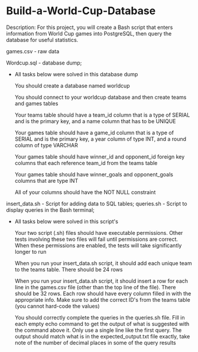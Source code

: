 # Build-a-World-Cup-Database
Description: For this project, you will create a Bash script that enters information from World Cup games into PostgreSQL, then query the database for useful statistics. 

games.csv - raw data

Wordcup.sql - database dump;

* All tasks below were solved in this database dump
  
  You should create a database named worldcup
  
  You should connect to your worldcup database and then create teams and games tables
  
  Your teams table should have a team_id column that is a type of SERIAL and is the primary key, and a name column that has to be UNIQUE
  
  Your games table should have a game_id column that is a type of SERIAL and is the primary key, a year column of type INT, and a round column of type VARCHAR
  
  Your games table should have winner_id and opponent_id foreign key columns that each reference team_id from the teams table
  
  Your games table should have winner_goals and opponent_goals columns that are type INT
  
  All of your columns should have the NOT NULL constraint

insert_data.sh - Script for adding data to SQL tables;
queries.sh - Script to display queries in the Bash terminal;

* All tasks below were solved in this script's
  
  Your two script (.sh) files should have executable permissions. Other tests involving these two files will fail until permissions are correct. When these permissions are enabled, the tests will take 
significantly longer to run
  
  When you run your insert_data.sh script, it should add each unique team to the teams table. There should be 24 rows
  
  When you run your insert_data.sh script, it should insert a row for each line in the games.csv file (other than the top line of the file). There should be 32 rows. Each row should have every column filled in with the appropriate info. Make sure to add the correct ID's from the teams table (you cannot hard-code the values)
  
  You should correctly complete the queries in the queries.sh file. Fill in each empty echo command to get the output of what is suggested with the command above it. Only use a single line like the first query. The output should match what is in the expected_output.txt file exactly, take note of the number of decimal places in some of the query results
  

